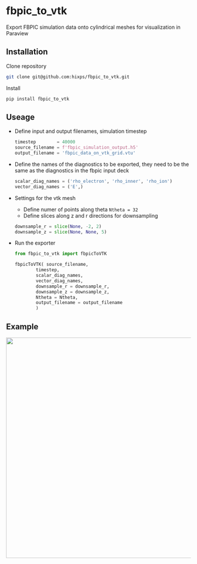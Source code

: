 # fbpic_to_vtk
Export FBPIC simulation data onto cylindrical meshes for visualization in Paraview

## Installation

Clone repository
```bash
git clone git@github.com:hixps/fbpic_to_vtk.git
```

Install
```bash
pip install fbpic_to_vtk
```


## Useage

* Define input and output filenames, simulation timestep
    ```python
    timestep        = 40000
    source_filename = f'fbpic_simulation_output.h5'
    output_filename = 'fbpic_data_on_vtk_grid.vtu'
    ```
* Define the names of the diagnostics to be exported, they need to be the same as the diagnostics in the fbpic input deck
    ```python
    scalar_diag_names = ('rho_electron', 'rho_inner', 'rho_ion')
    vector_diag_names = ('E',)
    ```

* Settings for the vtk mesh
    * Define numer of points along theta ```Ntheta = 32```
    * Define slices along z and r directions for downsampling
    ```python
    downsample_r = slice(None, -2, 2)
    downsample_z = slice(None, None, 5)
    ```
* Run the exporter
    ```python
    from fbpic_to_vtk import fbpicToVTK
    
    fbpicToVTK( source_filename,
            timestep,
            scalar_diag_names,
            vector_diag_names,
            downsample_r = downsample_r,
            downsample_z = downsample_z,
            Ntheta = Ntheta,
            output_filename = output_filename
            )
    ```

## Example

<img src="./imgs/wakefield_render.png" width=600>



